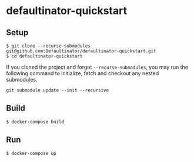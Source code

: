 # defaultinator-quickstart

## Setup

```
$ git clone --recurse-submodules git@github.com:Defaultinator/defaultinator-quickstart.git
$ cd defaultinator-quickstart
```

If you cloned the project and forgot `--recurse-submodules`, you may run the following command to initialize, fetch and checkout any nested submodules.
```
git submodule update --init --recursive
```

## Build

```
$ docker-compose build
```

## Run

```
$ docker-compose up
```
